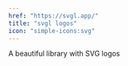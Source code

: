 ```yaml
---
href: "https://svgl.app/"
title: "svgl logos"
icon: "simple-icons:svg"
---
```


A beautiful library with SVG logos